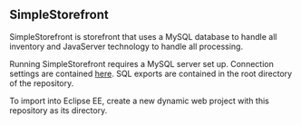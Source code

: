 ## SimpleStorefront
SimpleStorefront is storefront that uses a MySQL database to handle all inventory and JavaServer technology to handle all processing.

Running SimpleStorefront requires a MySQL server set up. Connection settings are contained [here](../blob/master/src/simplestorefront/models/SQLAuth.java). SQL exports are contained in the root directory of the repository.

To import into Eclipse EE, create a new dynamic web project with this repository as its directory.
